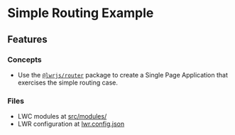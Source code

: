 # Simple Routing Example

## Features

### Concepts

-   Use the [`@lwrjs/router`](https://github.com/salesforce/lwr/tree/master/packages/%40lwrjs/router) package to create a Single Page Application that exercises the simple routing case.

### Files

-   LWC modules at [src/modules/](./src/modules)
-   LWR configuration at [lwr.config.json](./lwr.config.json)
